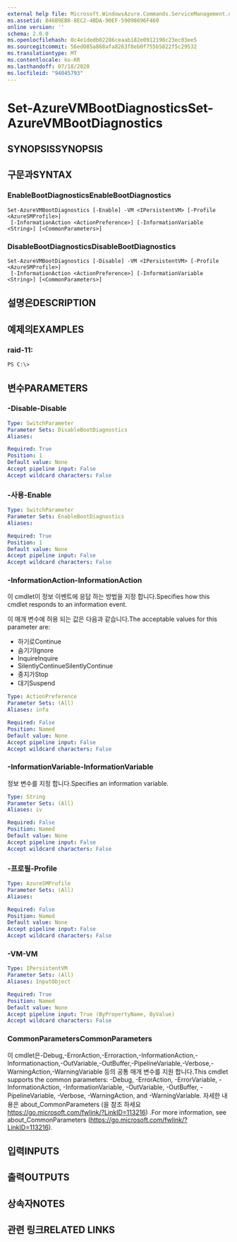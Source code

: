 ```yaml
---
external help file: Microsoft.WindowsAzure.Commands.ServiceManagement.dll-Help.xml
ms.assetid: 846B9EB8-8EC2-4BDA-90EF-59098696F460
online version: ''
schema: 2.0.0
ms.openlocfilehash: 0c4e1dedb02286ceaab182e0912198c23ec03ee5
ms.sourcegitcommit: 56ed085a868afa8263f8eb0f755b5822f5c29532
ms.translationtype: MT
ms.contentlocale: ko-KR
ms.lasthandoff: 07/18/2020
ms.locfileid: "94045793"
---
```

# <span data-ttu-id="9a09e-101">Set-AzureVMBootDiagnostics</span><span class="sxs-lookup"><span data-stu-id="9a09e-101">Set-AzureVMBootDiagnostics</span></span>

## <span data-ttu-id="9a09e-102">SYNOPSIS</span><span class="sxs-lookup"><span data-stu-id="9a09e-102">SYNOPSIS</span></span>

## <span data-ttu-id="9a09e-103">구문과</span><span class="sxs-lookup"><span data-stu-id="9a09e-103">SYNTAX</span></span>

### <span data-ttu-id="9a09e-104">EnableBootDiagnostics</span><span class="sxs-lookup"><span data-stu-id="9a09e-104">EnableBootDiagnostics</span></span>
```
Set-AzureVMBootDiagnostics [-Enable] -VM <IPersistentVM> [-Profile <AzureSMProfile>]
 [-InformationAction <ActionPreference>] [-InformationVariable <String>] [<CommonParameters>]
```

### <span data-ttu-id="9a09e-105">DisableBootDiagnostics</span><span class="sxs-lookup"><span data-stu-id="9a09e-105">DisableBootDiagnostics</span></span>
```
Set-AzureVMBootDiagnostics [-Disable] -VM <IPersistentVM> [-Profile <AzureSMProfile>]
 [-InformationAction <ActionPreference>] [-InformationVariable <String>] [<CommonParameters>]
```

## <span data-ttu-id="9a09e-106">설명은</span><span class="sxs-lookup"><span data-stu-id="9a09e-106">DESCRIPTION</span></span>

## <span data-ttu-id="9a09e-107">예제의</span><span class="sxs-lookup"><span data-stu-id="9a09e-107">EXAMPLES</span></span>

### <span data-ttu-id="9a09e-108">raid-1</span><span class="sxs-lookup"><span data-stu-id="9a09e-108">1:</span></span>
```
PS C:\>
```

## <span data-ttu-id="9a09e-109">변수</span><span class="sxs-lookup"><span data-stu-id="9a09e-109">PARAMETERS</span></span>

### <span data-ttu-id="9a09e-110">-Disable</span><span class="sxs-lookup"><span data-stu-id="9a09e-110">-Disable</span></span>
```yaml
Type: SwitchParameter
Parameter Sets: DisableBootDiagnostics
Aliases: 

Required: True
Position: 1
Default value: None
Accept pipeline input: False
Accept wildcard characters: False
```

### <span data-ttu-id="9a09e-111">-사용</span><span class="sxs-lookup"><span data-stu-id="9a09e-111">-Enable</span></span>
```yaml
Type: SwitchParameter
Parameter Sets: EnableBootDiagnostics
Aliases: 

Required: True
Position: 1
Default value: None
Accept pipeline input: False
Accept wildcard characters: False
```

### <span data-ttu-id="9a09e-112">-InformationAction</span><span class="sxs-lookup"><span data-stu-id="9a09e-112">-InformationAction</span></span>
<span data-ttu-id="9a09e-113">이 cmdlet이 정보 이벤트에 응답 하는 방법을 지정 합니다.</span><span class="sxs-lookup"><span data-stu-id="9a09e-113">Specifies how this cmdlet responds to an information event.</span></span>

<span data-ttu-id="9a09e-114">이 매개 변수에 허용 되는 값은 다음과 같습니다.</span><span class="sxs-lookup"><span data-stu-id="9a09e-114">The acceptable values for this parameter are:</span></span>

- <span data-ttu-id="9a09e-115">하기로</span><span class="sxs-lookup"><span data-stu-id="9a09e-115">Continue</span></span>
- <span data-ttu-id="9a09e-116">숨기기</span><span class="sxs-lookup"><span data-stu-id="9a09e-116">Ignore</span></span>
- <span data-ttu-id="9a09e-117">Inquire</span><span class="sxs-lookup"><span data-stu-id="9a09e-117">Inquire</span></span>
- <span data-ttu-id="9a09e-118">SilentlyContinue</span><span class="sxs-lookup"><span data-stu-id="9a09e-118">SilentlyContinue</span></span>
- <span data-ttu-id="9a09e-119">중지가</span><span class="sxs-lookup"><span data-stu-id="9a09e-119">Stop</span></span>
- <span data-ttu-id="9a09e-120">대기</span><span class="sxs-lookup"><span data-stu-id="9a09e-120">Suspend</span></span>

```yaml
Type: ActionPreference
Parameter Sets: (All)
Aliases: infa

Required: False
Position: Named
Default value: None
Accept pipeline input: False
Accept wildcard characters: False
```

### <span data-ttu-id="9a09e-121">-InformationVariable</span><span class="sxs-lookup"><span data-stu-id="9a09e-121">-InformationVariable</span></span>
<span data-ttu-id="9a09e-122">정보 변수를 지정 합니다.</span><span class="sxs-lookup"><span data-stu-id="9a09e-122">Specifies an information variable.</span></span>

```yaml
Type: String
Parameter Sets: (All)
Aliases: iv

Required: False
Position: Named
Default value: None
Accept pipeline input: False
Accept wildcard characters: False
```

### <span data-ttu-id="9a09e-123">-프로필</span><span class="sxs-lookup"><span data-stu-id="9a09e-123">-Profile</span></span>
```yaml
Type: AzureSMProfile
Parameter Sets: (All)
Aliases: 

Required: False
Position: Named
Default value: None
Accept pipeline input: False
Accept wildcard characters: False
```

### <span data-ttu-id="9a09e-124">-VM</span><span class="sxs-lookup"><span data-stu-id="9a09e-124">-VM</span></span>
```yaml
Type: IPersistentVM
Parameter Sets: (All)
Aliases: InputObject

Required: True
Position: Named
Default value: None
Accept pipeline input: True (ByPropertyName, ByValue)
Accept wildcard characters: False
```

### <span data-ttu-id="9a09e-125">CommonParameters</span><span class="sxs-lookup"><span data-stu-id="9a09e-125">CommonParameters</span></span>
<span data-ttu-id="9a09e-126">이 cmdlet은-Debug,-ErrorAction,-Erroraction,-InformationAction,-Informationaction,-OutVariable,-OutBuffer,-PipelineVariable,-Verbose,-WarningAction,-WarningVariable 등의 공통 매개 변수를 지원 합니다.</span><span class="sxs-lookup"><span data-stu-id="9a09e-126">This cmdlet supports the common parameters: -Debug, -ErrorAction, -ErrorVariable, -InformationAction, -InformationVariable, -OutVariable, -OutBuffer, -PipelineVariable, -Verbose, -WarningAction, and -WarningVariable.</span></span> <span data-ttu-id="9a09e-127">자세한 내용은 about_CommonParameters (을 참조 하세요 https://go.microsoft.com/fwlink/?LinkID=113216) .</span><span class="sxs-lookup"><span data-stu-id="9a09e-127">For more information, see about_CommonParameters (https://go.microsoft.com/fwlink/?LinkID=113216).</span></span>

## <span data-ttu-id="9a09e-128">입력</span><span class="sxs-lookup"><span data-stu-id="9a09e-128">INPUTS</span></span>

## <span data-ttu-id="9a09e-129">출력</span><span class="sxs-lookup"><span data-stu-id="9a09e-129">OUTPUTS</span></span>

## <span data-ttu-id="9a09e-130">상속자</span><span class="sxs-lookup"><span data-stu-id="9a09e-130">NOTES</span></span>

## <span data-ttu-id="9a09e-131">관련 링크</span><span class="sxs-lookup"><span data-stu-id="9a09e-131">RELATED LINKS</span></span>

